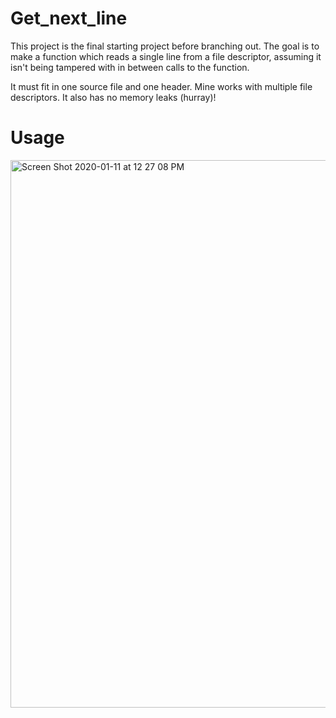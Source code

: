 # Get_next_line
This project is the final starting project before branching out. The goal is to make a function which reads a single line from a file descriptor, assuming it isn't being tampered with in between calls to the function.

It must fit in one source file and one header. Mine works with multiple file descriptors. It also has no memory leaks (hurray)!

# Usage
<img width="876" alt="Screen Shot 2020-01-11 at 12 27 08 PM" src="https://user-images.githubusercontent.com/48098400/72202928-c0444280-346d-11ea-9dae-e0b92ee74755.png">

